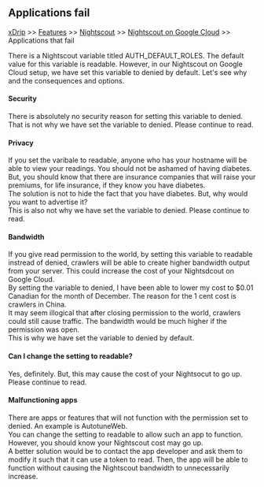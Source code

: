 ## Applications fail
[xDrip](../../README.md) >> [Features](../Features_page.md) >> [Nightscout](../Nightscout_page.md) >> [Nightscout on Google Cloud](./GoogleCloud.md) >> Applications that fail  
  
There is a Nightscout variable titled AUTH_DEFAULT_ROLES.  The default value for this variable is readable.  However, in our Nightscout on Google Cloud setup, we have set this variable to denied by default.  Let's see why and the consequences and options.  
  
#### **Security**
There is absolutely no security reason for setting this variable to denied.  That is not why we have set the variable to denied.  Please continue to read.  
  
#### **Privacy**
If you set the varibale to readable, anyone who has your hostname will be able to view your readings.  You should not be ashamed of having diabetes.  But, you should know that there are insurance companies that will raise your premiums, for life insurance, if they know you have diabetes.  
The solution is not to hide the fact that you have diabetes.  But, why would you want to advertise it?  
This is also not why we have set the variable to denied.  Please continue to read.  
  
#### **Bandwidth**
If you give read permission to the world, by setting this variable to readable instread of denied, crawlers will be able to create higher bandwidth output from your server.  This could increase the cost of your Nightsdcout on Google Cloud.  
By setting the variable to denied, I have been able to lower my cost to $0.01 Canadian for the month of December.  The reason for the 1 cent cost is crawlers in China.  
It may seem illogical that after closing permission to the world, crawlers could still cause traffic.  The bandwidth would be much higher if the permission was open.  
This is why we have set the variable to denied by default.  
  
#### **Can I change the setting to readable?**
Yes, definitely.  But, this may cause the cost of your Nightsocut to go up.  Please continue to read.  
  
#### **Malfunctioning apps**
There are apps or features that will not function with the permission set to denied.  An example is AutotuneWeb.  
You can change the setting to readable to allow such an app to function.  However, you should know your Nightscout cost may go up.  
A better solution would be to contact the app developer and ask them to modify it such that it can use a token to read.  Then, the app will be able to function without causing the Nightscout bandwidth to unnecessarily increase.  
  
